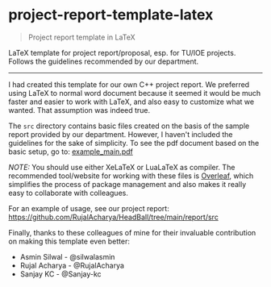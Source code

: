 # project-report-template-latex

> Project report template in LaTeX

LaTeX template for project report/proposal, esp. for TU/IOE projects. Follows the guidelines recommended by our department.

---

I had created this template for our own C++ project report. We preferred using LaTeX to normal word document because it seemed it would be much faster and easier to work with LaTeX, and also easy to customize what we wanted. That assumption was indeed true.

The `src` directory contains basic files created on the basis of the sample report provided by our department. However, I haven't included the guidelines for the sake of simplicity. To see the pdf document based on the basic setup, go to: [example_main.pdf](./example_main.pdf)

*NOTE:* You should use either XeLaTeX or LuaLaTeX as compiler. The recommended tool/website for working with these files is [Overleaf](https://overleaf.com), which simplifies the process of package management and also makes it really easy to collaborate with colleagues.

For an example of usage, see our project report: https://github.com/RujalAcharya/HeadBall/tree/main/report/src

Finally, thanks to these colleagues of mine for their invaluable contribution on making this template even better:
* Asmin Silwal - @silwalasmin
* Rujal Acharya - @RujalAcharya
* Sanjay KC - @Sanjay-kc
